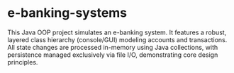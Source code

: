 # e-banking-systems
This Java OOP project simulates an e-banking system. It features a robust, layered class hierarchy (console/GUI) modeling accounts and transactions. All state changes are processed in-memory using Java collections, with persistence managed exclusively via file I/O, demonstrating core design principles.
